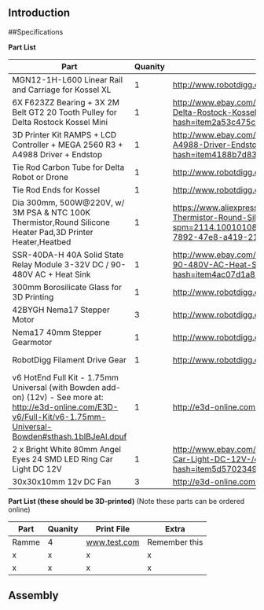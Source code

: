 ## Introduction


##Specifications


**Part List**

Part | Quanity | Order Link | Extra
------------ | ------------- | ------------- | -------------
MGN12-1H-L600 Linear Rail and Carriage for Kossel XL | 1 | http://www.robotdigg.com/product/493 | Føringer
6X F623ZZ Bearing + 3X 2M Belt GT2 20 Tooth Pulley for Delta Rostock Kossel Mini | 1 | http://www.ebay.com/itm/6X-F623ZZ-Bearing-3X-2M-Belt-GT2-20-Tooth-Pulley-for-Delta-Rostock-Kossel-Mini-/181794010563?hash=item2a53c475c3:g:XfQAAOSwyQtVmfvN | Føringer
3D Printer Kit RAMPS + LCD Controller + MEGA 2560 R3 + A4988 Driver + Endstop | 1 | http://www.ebay.com/itm/3D-Printer-Kit-RAMPS-LCD-Controller-MEGA-2560-R3-A4988-Driver-Endstop-/281466624053?hash=item4188b7d835:g:2qYAAOSwEppUO3Io | Kontroller
Tie Rod Carbon Tube for Delta Robot or Drone | 1 | http://www.robotdigg.com/product/453/Tie-Rod-Carbon-Tube-3*6mm-L300 | Carbon stenger
Tie Rod Ends for Kossel | 1 | http://www.robotdigg.com/product/449/Tie-Rod-Ends-for-Kossel | Carbon stenger
Dia 300mm, 500W@220V, w/ 3M PSA & NTC 100K Thermistor,Round Silicone Heater Pad,3D Printer Heater,Heatbed | 1 | https://www.aliexpress.com/item/Dia-300mm-500W-220V-w-3M-PSA-NTC-100K-Thermistor-Round-Silicone-Heater-Pad-3D-Printer/32639585924.html?spm=2114.10010108.100009.3.WC4JWY&scm=1007.13482.37805.0&pvid=17de63e2-7892-47e8-a419-21b708d3f7a3&tpp=1 | HeatBed
SSR-40DA-H 40A Solid State Relay Module 3-32V DC / 90-480V AC + Heat Sink | 1 | http://www.ebay.com/itm/SSR-40DA-H-40A-Solid-State-Relay-Module-3-32V-DC-90-480V-AC-Heat-Sink-/321057004160?hash=item4ac07d1a80:g:MCEAAOSw4shX4lC7 | HeatBed
300mm Borosilicate Glass for 3D Printing | 1 | http://www.robotdigg.com/product/490/300mm-Borosilicate-Glass-for-3D-Printing | HeatBed(ROUND NOT SQUARE!!!)
42BYGH Nema17 Stepper Motor | 3 | http://www.robotdigg.com/product/241/0.9-step-angle-nema17-48mm-stepper | Stepper motor
Nema17 40mm Stepper Gearmotor | 1 | http://www.robotdigg.com/product/103/Nema17-40mm-Stepper-Gearmotor | Stepper motor
RobotDigg Filament Drive Gear | 1 |  http://www.robotdigg.com/product/73 | Stepper motor(8mm!!!)
v6 HotEnd Full Kit - 1.75mm Universal (with Bowden add-on) (12v) - See more at: http://e3d-online.com/E3D-v6/Full-Kit/v6-1.75mm-Universal-Bowden#sthash.1bIBJeAI.dpuf | 1 | http://e3d-online.com/E3D-v6/Full-Kit/v6-1.75mm-Universal-Bowden | Hot end
2 x Bright White 80mm Angel Eyes 24 SMD LED Ring Car Light DC 12V | 1 | http://www.ebay.com/itm/2-x-Bright-White-80mm-Angel-Eyes-24-SMD-LED-Ring-Car-Light-DC-12V-/400891720851?hash=item5d57023493:g:zRoAAOSwBLlVElmw&vxp=mtr | Extra
30x30x10mm 12v DC Fan | 3 | http://e3d-online.com/Electrical/Fans/30x30x10mm-12v-DC-Fan | Extra



**Part List (these should be 3D-printed)**
(Note these parts can be ordered online)

Part | Quanity | Print File | Extra
------------ | ------------- | ------------- | -------------
Ramme | 4 | www.test.com | Remember this
x | x | x | x
x | x | x | x


## Assembly



